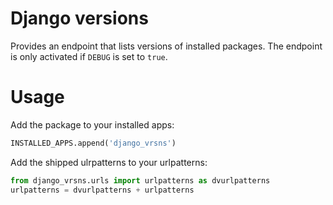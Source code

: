 Django versions
===============

Provides an endpoint that lists versions of installed packages. The endpoint is
only activated if `DEBUG` is set to `true`.

# Usage

Add the package to your installed apps:
```Python
INSTALLED_APPS.append('django_vrsns')
```

Add the shipped ulrpatterns to your urlpatterns:
```Python
from django_vrsns.urls import urlpatterns as dvurlpatterns
urlpatterns = dvurlpatterns + urlpatterns
```
